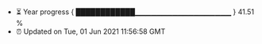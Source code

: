 - ⏳ Year progress { ████████████▁▁▁▁▁▁▁▁▁▁▁▁▁▁▁▁▁▁ } 41.51 %
- ⏰ Updated on Tue, 01 Jun 2021 11:56:58 GMT

